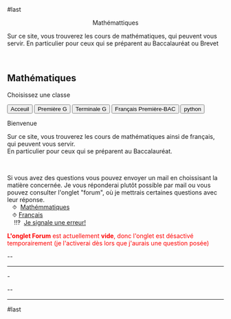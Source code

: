 <html>
 <head><title>Mathématiques</title>
    <meta charset="utf-8"/>
    <link href="style.css" rel="stylesheet" type="text/css"/>
     <link href="cit.css" rel="stylesheet" type="text/css"/>
     <script src="cit.js" data-import=""></script>
    <meta name="viewport" content="width=device-width, initial-scale=1">
    <link rel="stylesheet" href="https://www.w3schools.com/w3css/4/w3.css">
    <meta name="viewport" content="width=device-width, initial-scale=1">
    
<meta name="viewport" content="width=device-width, initial-scale=1">
<link rel="stylesheet" href="https://www.w3schools.com/w3css/4/w3.css">
<link rel="stylesheet" href="https://www.w3schools.com/w3css/4/w3.css">
#last 

<meta name="viewport" content="width=device-width, initial-scale=1" />
<link rel="stylesheet" href="https://www.w3schools.com/w3css/4/w3.css" />

<meta name="viewport" content="width=device-width, initial-scale=1">
<link rel="stylesheet" href="https://www.w3schools.com/w3css/4/w3.css">


 <style>
 .collapsible {
  background-color:#313131;
  color: white;
  cursor: pointer;
  padding: 18px;
  width: 100%;
  border: none;
  text-align: left;
  outline: none;
  font-size: 15px;
 }
 .active, .collapsible:hover {
    background-color: #313131;
 }
 .content {
    padding: 0 18px;
    display: none;
    overflow: hidden;
    background-color:#313131;
 }
 </style>
 </head>
 <body>
 <center><p id="para2">Mathémattiques</p></center>
 <p id="para3">Sur ce site, vous trouverez les cours de mathématiques, qui peuvent vous servir. En particulier pour ceux qui se préparent au Baccalauréat ou Brevet</p>
 <br>
<div class="w3-container">
  <h2>Mathématiques </h2>
  <p>Choisissez une classe</p>
</div>
 

<div class="w3-bar w3-black">
  <button class="w3-bar-item w3-button tablink w3-red" onclick="openCity(event,'Ac')">Acceuil</button>
  <!--<button class="w3-bar-item w3-button tablink" onclick="openCity(event,'Six')">Sixième</button>
 <button class="w3-bar-item w3-button tablink" onclick="openCity(event,'Cinq')">Cinquième</button>
  <button class="w3-bar-item w3-button tablink" onclick="openCity(event,'Quatre')">Quatrième</button>
 <button class="w3-bar-item w3-button tablink" onclick="openCity(event,'Trois')">Troisième</button>
  <button class="w3-bar-item w3-button tablink" onclick="openCity(event,'Seconde')">Seconde</button>-->
  <button class="w3-bar-item w3-button tablink" onclick="openCity(event,'Première')">Première G</button>
  <button class="w3-bar-item w3-button tablink" onclick="openCity(event,'Terminale')">Terminale G</button>
  <button class="w3-bar-item w3-button tablink" onclick="openCity(event,'Français')">Français Première-BAC</button>
  <button class="w3-bar-item w3-button tablink" onclick="openCity(event,'python')">python</button>
  <!-- <button class="w3-bar-item w3-button tablink" onclick="openCity(event,'Info')">Informatique</button>-->
</div>
 <div id="Ac" class="w3-container city">
   <p id="para2">Bienvenue</p>
  <p id="para3">Sur ce site, vous trouverez les cours de mathématiques ainsi de français, qui peuvent vous servir.<br /> En particulier pour ceux qui se préparent au Baccalauréat.</p>
 <br />
  <div id="center">
  <p id="para33">Si vous avez des questions vous pouvez envoyer un mail en choissisant la matière concernée. Je vous réponderai plutôt possible par mail ou vous pouvez consulter l'onglet "forum", où je mettrais certaines questions avec leur réponse. 
  <br />&nbsp;&nbsp;&nbsp;⯑ &nbsp;<a title="Question" href="mailto:ozcelebialican2005@gmail.com?subject=J'ai une question%5BMat%5D&amp;body=Ma%20question%20se%20porte%20sur%20les%20mathématiques%20(ne%20changez%20pas%20l'objet%20du%20mail).">Mathémmatiques</a>
  <br />&nbsp;&nbsp;&nbsp;⯑&nbsp;<a title="Question" href="mailto:ozcelebialican2005@gmail.com?subject=J'ai une question%5BFR%5D&amp;body=Ma%20question%20se%20porte%20sur%20le%20français%20 (ne%20changez%20pas%20l'objet%20du%20mail).">Français</a>
  <br /> &nbsp;&nbsp;&nbsp; ‼‽ &nbsp;<a title="Signaler une erreur" href="mailto:ozcelebialican2005@gmail.com?subject=%5BErreur%5D&amp;body=Ma%20question%20se%20porte%20sur%20le%20français%20 (ne%20changez%20pas%20l'objet%20du%20mail).%0ADans%20l'onglet:%0ANom%20du%20fichier:%0AErreur:">Je signale une erreur!</a>
  </p></div>
  <p><font style="color:red"><b>L'onglet Forum</b> est actuellement <b>vide</b>, donc l'onglet est désactivé temporairement (je l'activerai dès lors que j'aurais une question posée)</font></p>
  <p>--</p> 
  <hr />
 </div>

  <p id="para2">-</p>
  <p>--</p> 
  <hr>
 </div>
 <!--
 <div id="Six" class="w3-container city">
    <p id="para2">-</p>
    <p>--</p> 
 <hr> 
</div>
<div id="Cinq" class="w3-container city">
    <p id="para2">-</p>
    <p>--</p> 
  <hr>
</div>
<div id="Quatre" class="w3-container city">
    <p id="para2">-</p>
    <p>--</p> 
  <hr>
</div>
<div id="Tois" class="w3-container city" tyle="display:none">
    <p id="para2">-</p>
    <p>--</p> 
  <hr>
</div>
<div id="Seconde" class="w3-container city" tyle="display:none">
    <p id="para2">-</p>
    <p>--</p> 
  <hr>
</div>
<div id="Première" class="w3-container city" style="display:none">
  <p id="para2">-</p>
  <p>--</p> 
  <hr>
</div>-->

<div id="python" class="w3-container city" style="display:none">
   #1-<br>
   <link href="https://pyscript.net/alpha/pyscript.css" rel="stylesheet"></link> <script defer="defer" src="https://pyscript.net/alpha/pyscript.js"></script>
  <br>#2<br>
  <py-script>print("hello les petits fous")</py-script> 
   <br>#3<br>
   <meta charset="UTF-8"></meta> <title>pytest</title> <strong><link href="https://pyscript.net/alpha/pyscript.css" rel="stylesheet"></link> <script defer="defer" src="https://pyscript.net/alpha/pyscript.js"></script></strong>   <strong> <py-script> def wallis(n): pi = 2 for i in range(1,n): pi *= 4 * i ** 2 / (4 * i ** 2 - 1) return pi pi = wallis(100000) s = f"π est approximativement {pi:.3f}" print(s) </py-script></strong>  

 <br>#4<br>
   <meta charset="UTF-8"></meta> <title>pytest</title> <link href="https://pyscript.net/alpha/pyscript.css" rel="stylesheet"></link> <script defer="defer" src="https://pyscript.net/alpha/pyscript.js"></script>  <strong> <h1 id="pi">xxx</h1></strong> <py-script> def wallis(n): pi = 2 for i in range(1,n): pi *= 4 * i ** 2 / (4 * i ** 2 - 1) return pi pi = wallis(100000) s = f"π est approximativement {pi:.3f}" <strong>pyscript.write('pi', s)</strong> </py-script>  
  #fine <p id="para2">-</p>
  <p>--</p> 
  <hr>
</div>



<div id="Terminale" class="w3-container city" style="display:none">
 <p id="para1">Terminale Générale</p>
 <div class="w3-container">

 <button onclick="myFunction('Demo1')" class="w3-button w3-block w3-white w3-left-align"><p id="para6">📁  Equations différentielles</p></button>
  <div id="Demo1" class="w3-hide w3-container w3-light-grey">
    <ul>
      <li><a href="mat/Tle/ED/Cours-equations_differentielles.pdf" dowload=""><p id="para4">📄   Cours-Equations differentielles</p></a></li>
      <li><a href="mat/Tle/ED/TD-equations_differentielles.pdf" dowload=""><p id="para4">📄   TD-Equations differentielles</p></a></li>
      <li><a href="mat/Tle/ED/TD-equations_differentielles-correction.pdf" dowload=""><p id="para4">📄   Correction-Equations differentielles</p></a></li>
   </ul>
   </div>

   <button onclick="myFunction('Demo2')" class="w3-button w3-block w3-white w3-left-align">Open Section 2</button>
  <div id="Demo2" class="w3-hide w3-container w3-light-grey">
    <p>
     <ul>
      <li><a href="mat/Tle/ED/Cours-equations_differentielles.pdf" dowload=""><p id="para4">Cours-Equations differentielles</p></a></li>
      <li><a href="mat/Tle/ED/TD-equations_differentielles.pdf" dowload=""><p id="para4">TD-Equations differentielles</p></a></li>
      <li><a href="mat/Tle/ED/TD-equations_differentielles-correction.pdf" dowload=""><p id="para4">Correction-Equations differentielles</p></a></li>
   </ul></p>
</div>

   
   
   </div>
  <p></p>
  <hr>
</div>

<div id="Français" class="w3-container city" style="display:none">
  <center><p id="para1">Français- Première - BAC</p></center>
  <div id="center">
  <p id="para3" style="border: 1px solid black; padding: 10px;"> ⨝Je vous conseille vivement utiliser <a href="https://cnrtl.fr/definition/"><font sytle="color:#0000FF;"><u>CNRTL</u></font></a>, un dictionnaire en ligne (une référence de pluparts des proffesseur) ou si vous ne vous maîtrisez pas la langue française :<a href="https://www.wordreference.com/fr/"><font sytle="color:#0000FF;"><u>WordReference</u></font></a>
  <br> ⨝ Vous avez, dans les fichier ci-dessus, certaines questions (signalées par "¿" en début des questions).<br> Je vous invite à réfléchir à ses questions qui peuvent être très utiles pour la compréhension de certains passages ou pour une dissertation.
  <br>⨝ ⨝ S pour "Séance"</p></div>
  <p id="para2">- Programme officiel- Français pour  2024-2025</p>
    <ul>
        <li><a href="fr/2024-2025-G.pdf" dowload=""><p id="para4">Les œuvres au programme de Première Générale</p></a></li>
        <li><p id="para4"><a href="fr/2024-2025-T.pdf" dowload="">Les œuvres au programme de Première Technologique</a></p></li> 
    </ul>
    <p id="para2">-Arthur RIMBAUD, <i>Cahier de Douai</i></p>
        <ul>
            <li><a href="fr/Douai/Rimbaud-Cahier_de_Douai.pdf" dowload=""><p id="para4">Présentation de l'œuvre-S1</p></a></li>
            <!--<li><a href="fr/" dowland=""><p id="para4">Biographie de l'auteur-2</p></a></li>-->
        </ul>    
    <p id="para2">-Abbé Prévost, <i>Manon Lescaut</i></p>
        <ul>
            <li><a href="fr/Lescaut/Abbé_Prevost-Manon_Lescaut.pdf" dowload=""><p id="para4">Présentation de Parcours-S1</p></a></li>
            <li><a href="fr/Lescaut/ .pdf" dowload=""><p id="para4">Présentation de l'œuvre-S2</p></a></li>
            <li><a href="fr/Lescaut/Structure-Manon_Lescaut.pdf" dowload=""><p id="para4">Structure de l'œuvre-S3 </p></a></li>
            <li><a href="fr/Lescaut/Cit-Manon_Lescaut.pdf" dowload=""><p id="para4">Quelques citations -S4</p></a></li>
        </ul> 
        <!--<p id="para2">-Honoré de Balzac, <i>La Peau de chagrin</i></p>
        <ul>
            <li><a href="fr/Abbé_Prevost-Manon_Lescaut.pdf" dowload=""><p id="para4">Présentation de Parcours-1</p></a></li>
            <li><a href="fr/ .pdf" dowload=""><p id="para4">Présentation de l'œuvre-2</p></a></li>
         </ul>  
         <p id="para2">-Olympe de Gouges, <i>La Déclaration des droits de la femme et de la citoyenne</i></p>
        <ul>
            <li><a href="fr/DDFC/Olympe_de_Gouges-DDFC.pdf" dowload=""><p id="para4">Présentation de Parcours-1</p></a></li>
            <li><a href="fr/ .pdf" dowload=""><p id="para4">Présentation de l'œuvre-2</p></a></li>
         </ul>     -->
    <p id="para2">-Sujets de dissertation</p>
        <ul>
            <li><a href="fr/Douai/Dis-Cahier_de_Douai.pdf" dowland=""><p id="para4">Arthur RIMBAUD, <i> Cahier de Douai</i></p></a></li>
            <li><a href="fr/Chagrin/Dis-Peau_de_chagrin.pdf" dowland=""><p id="para4">Honoré de Balzac, <i>La Peau de chagrin</i></p></a> </li>
            <li><a href="fr/DDFC/Dis-DDFC.pdf" dowland=""><p id="para4">Olympe de Gouges, <i>Déclaration des droits de la femme et de la citoyenne </i></p></a> </li>
            <li><a href="fr/Lescaut/Dis-Manon_Lescaut.pdf" dowland=""><p id="para4">Abbé Prévost, <i>Manon Lescaut </i></p></a> </li>
            <li><a href="fr/sujet-de-BAC-2024.pdf" dowland=""><p id="para4">Sujets de Bac  de l'épreuve de 2024 </p></a> </li>
         </ul>
    <hr>
 </div>

 
<script>
function openCity(evt, cityName) {
  var i, x, tablinks;
  x = document.getElementsByClassName("city");
  for (i = 0; i < x.length; i++) {
    x[i].style.display = "none";
  }
  tablinks = document.getElementsByClassName("tablink");
  for (i = 0; i < x.length; i++) {
    tablinks[i].className = tablinks[i].className.replace(" w3-red", "");
  }
  document.getElementById(cityName).style.display = "block";
  evt.currentTarget.className += " w3-red";
}
</script>

<script>
function myFunction(id) {
  var x = document.getElementById(id);
  if (x.className.indexOf("w3-show") == -1) {
    x.className += " w3-show";
  } else { 
    x.className = x.className.replace(" w3-show", "");
  }
}
</script>
  

#last 
  <script>
function myFunction(id) {
  var x = document.getElementById(id);
  if (x.className.indexOf("w3-show") == -1) {
    x.className += " w3-show";
    x.previousElementSibling.className = 
    x.previousElementSibling.className.replace("w3-white", "w3-yellow");
  } else { 
    x.className = x.className.replace(" w3-show", "");
    x.previousElementSibling.className = 
    x.previousElementSibling.className.replace("w3-yellow", "w3-white");
  }
 }
</script>
 
  
  </script>
</script>
</body>
</html>